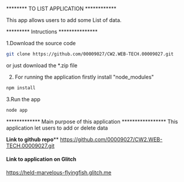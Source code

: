 ********  TO LIST APPLICATION ************

This app allows users to add some List of data.

********* Intructions ***************

1.Download the source code

```bash
git clone https://github.com/00009027/CW2.WEB-TECH.00009027.git
```
or just download the *.zip file

2. For running the application firstly install "node_modules"
```bash
npm install
```

3.Run the app
```bash
node app
```

************* Main purpose of this application *****************
This application let users to add or delete data


**********Link to github repo************
https://github.com/00009027/CW2.WEB-TECH.00009027.git

#### Link to application on Glitch
https://held-marvelous-flyingfish.glitch.me



